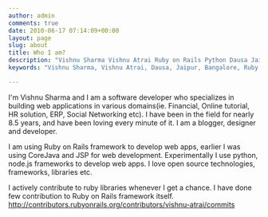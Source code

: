 ```yaml
---
author: admin
comments: true
date: 2010-06-17 07:14:09+00:00
layout: page
slug: about
title: Who I am?
description: "Vishnu Sharma Vishnu Atrai Ruby on Rails Python Dausa Jaipur Bangalore @vishnuatrai"
keywords: "Vishnu Sharma, Vishnu Atrai, Dausa, Jaipur, Bangalore, Ruby on Rails, Sofrware Engineer, @vishnuatrai"

---
```


I'm Vishnu Sharma and I am a software developer who specializes in building web applications in various domains(ie. Financial, Online tutorial, HR solution, ERP, Social Networking etc). I have been in the field for nearly 8.5 years, and have been loving every minute of it. I am a blogger, designer and developer. 

I am using Ruby on Rails framework to develop web apps, earlier I was using CoreJava and JSP for web development. Experimentally I use python, node.js frameworks to develop web apps. I love open source technologies, frameworks, libraries etc.

I actively contribute to ruby libraries whenever I get a chance. I have done few contribution to Ruby on Rails framework itself. http://contributors.rubyonrails.org/contributors/vishnu-atrai/commits


